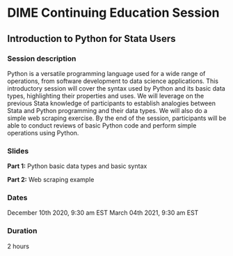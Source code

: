 # DIME Continuing Education Session
## Introduction to Python for Stata Users

### Session description

Python is a versatile programming language used for a wide range of operations,
from software development to data science applications.
This introductory session will cover the syntax used by Python and its basic data types,
highlighting their properties and uses.
We will leverage on the previous Stata knowledge of participants
to establish analogies between Stata and Python programming and their data types.
We will also do a simple web scraping exercise.
By the end of the session,
participants will be able to conduct reviews of basic Python code
 and perform simple operations using Python.

### Slides

**Part 1:** Python basic data types and basic syntax

**Part 2:** Web scraping example

### Dates

December 10th 2020, 9:30 am EST
March 04th 2021, 9:30 am EST

### Duration

2 hours
